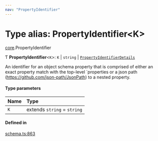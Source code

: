 ```yaml
---
nav: "PropertyIdentifier"
---
```

# Type alias: PropertyIdentifier<K\>

[core](../modules/core.md).PropertyIdentifier

Ƭ **PropertyIdentifier**<`K`\>: `K` \| `string` \| [`PropertyIdentifierDetails`](../interfaces/core.PropertyIdentifierDetails.md)

An identifier for an object schema property that is comprised of either an exact property match with the top-level
`properties or a json path (https://github.com/json-path/JsonPath) to a nested property.

#### Type parameters

| Name | Type |
| :------ | :------ |
| `K` | extends `string` = `string` |

#### Defined in

[schema.ts:863](https://github.com/coda/packs-sdk/blob/main/schema.ts#L863)
